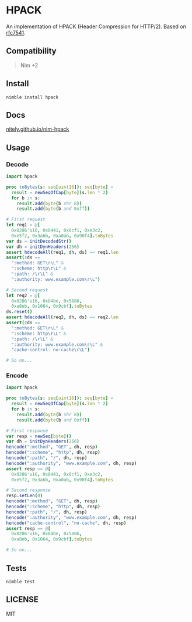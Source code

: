 # HPACK

An implementation of HPACK (Header Compression for HTTP/2).
Based on [rfc7541](https://tools.ietf.org/html/rfc7541).

## Compatibility

> Nim +2

## Install

```
nimble install hpack
```

## Docs

[nitely.github.io/nim-hpack](https://nitely.github.io/nim-hpack/)

## Usage

### Decode

```nim
import hpack

proc toBytes(s: seq[uint16]): seq[byte] =
  result = newSeqOfCap[byte](s.len * 2)
  for b in s:
    result.add(byte(b shr 8))
    result.add(byte(b and 0xff))

# First request
let req1 = @[
  0x8286'u16, 0x8441, 0x8cf1, 0xe3c2,
  0xe5f2, 0x3a6b, 0xa0ab, 0x90f4].toBytes
var ds = initDecodedStr()
var dh = initDynHeaders(256)
assert hdecodeAll(req1, dh, ds) == req1.len
assert($ds ==
  ":method: GET\r\L" &
  ":scheme: http\r\L" &
  ":path: /\r\L" &
  ":authority: www.example.com\r\L")

# Second request
let req2 = @[
  0x8286'u16, 0x84be, 0x5886,
  0xa8eb, 0x1064, 0x9cbf].toBytes
ds.reset()
assert hdecodeAll(req2, dh, ds) == req2.len
assert($ds ==
  ":method: GET\r\L" &
  ":scheme: http\r\L" &
  ":path: /\r\L" &
  ":authority: www.example.com\r\L" &
  "cache-control: no-cache\r\L")

# So on...
```

### Encode

```nim
import hpack

proc toBytes(s: seq[uint16]): seq[byte] =
  result = newSeqOfCap[byte](s.len * 2)
  for b in s:
    result.add(byte(b shr 8))
    result.add(byte(b and 0xff))

# First response
var resp = newSeq[byte]()
var dh = initDynHeaders(256)
hencode(":method", "GET", dh, resp)
hencode(":scheme", "http", dh, resp)
hencode(":path", "/", dh, resp)
hencode(":authority", "www.example.com", dh, resp)
assert resp == @[
  0x8286'u16, 0x8441, 0x8cf1, 0xe3c2,
  0xe5f2, 0x3a6b, 0xa0ab, 0x90f4].toBytes

# Second response
resp.setLen(0)
hencode(":method", "GET", dh, resp)
hencode(":scheme", "http", dh, resp)
hencode(":path", "/", dh, resp)
hencode(":authority", "www.example.com", dh, resp)
hencode("cache-control", "no-cache", dh, resp)
assert resp == @[
  0x8286'u16, 0x84be, 0x5886,
  0xa8eb, 0x1064, 0x9cbf].toBytes

# So on...
```

## Tests

```
nimble test
```

## LICENSE

MIT
